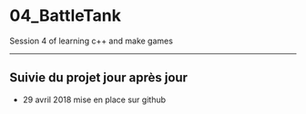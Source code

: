 # 04_BattleTank
Session 4 of learning c++ and make games 

---------------------------------------------------
## Suivie du projet jour après jour

* 29 avril 2018 mise en place sur github
